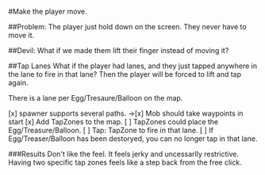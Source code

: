 #Make the player move.

##Problem: 
The player just hold down on the screen. They never have to move it.

##Devil: 
What if we made them lift their finger instead of moving it?

##Tap Lanes
What if the player had lanes, and they just tapped anywhere in the lane to fire in that lane?
Then the player will be forced to lift and tap again. 

There is a lane per Egg/Tresaure/Balloon on the map.

[x] spawner supports several paths.
->[x] Mob should take waypoints in start
[x] Add TapZones to the map.
[ ] TapZones could place the Egg/Treasure/Balloon.
[ ] Tap: TapZone to fire in that lane.
[ ] If Egg/Treaser/Balloon has been destoryed, you can no longer tap in that lane.

###Results
Don't like the feel. It feels jerky and uncessarlly restrictive. Having two specific tap zones feels like a step back from the free click.





